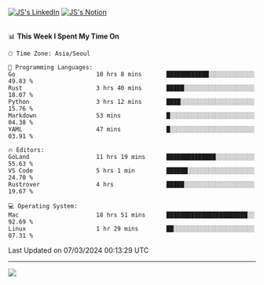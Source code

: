 
[![JS's LinkedIn](https://img.shields.io/badge/LinkedIn-blue?style=for-the-badge&logo=linkedin)](https://www.linkedin.com/in/jaeseung-lee-5a2a32139/) 
[![JS's Notion](https://img.shields.io/badge/Notion-black?style=for-the-badge&logo=notion)](https://bit.ly/ljswiki1) <br><br>
<!-- ![JS's GitHub stats](https://github-readme-stats-lemon-five.vercel.app/api?username=tkxkd0159&hide=contribs,prs,stars,issues&show_icons=true&theme=react&include_all_commits=true)   -->
<!-- ![Top Langs](https://github-readme-stats-lemon-five.vercel.app/api/top-langs/?username=tkxkd0159&layout=compact&hide=jupyter%20notebook,scss,html,css&langs_count=10)  -->


<!--START_SECTION:waka-->
📊 **This Week I Spent My Time On** 

```text
🕑︎ Time Zone: Asia/Seoul

💬 Programming Languages: 
Go                       10 hrs 8 mins       ████████████░░░░░░░░░░░░░   49.83 % 
Rust                     3 hrs 40 mins       █████░░░░░░░░░░░░░░░░░░░░   18.07 % 
Python                   3 hrs 12 mins       ████░░░░░░░░░░░░░░░░░░░░░   15.76 % 
Markdown                 53 mins             █░░░░░░░░░░░░░░░░░░░░░░░░   04.38 % 
YAML                     47 mins             █░░░░░░░░░░░░░░░░░░░░░░░░   03.91 % 

🔥 Editors: 
GoLand                   11 hrs 19 mins      ██████████████░░░░░░░░░░░   55.63 % 
VS Code                  5 hrs 1 min         ██████░░░░░░░░░░░░░░░░░░░   24.70 % 
Rustrover                4 hrs               █████░░░░░░░░░░░░░░░░░░░░   19.67 % 

💻 Operating System: 
Mac                      18 hrs 51 mins      ███████████████████████░░   92.69 % 
Linux                    1 hr 29 mins        ██░░░░░░░░░░░░░░░░░░░░░░░   07.31 % 
```


 Last Updated on 07/03/2024 00:13:29 UTC
<!--END_SECTION:waka-->

---
<a href="https://github.com/tkxkd0159/books">
  <img align="center" src="https://github-readme-stats-lemon-five.vercel.app/api/pin/?username=tkxkd0159&repo=books&theme=react" />
</a>

<!---
- 🔭 I’m currently working on ...
- 🌱 I’m currently learning blockchain and distributed network
- 👯 I’m looking to collaborate on ...
- 🤔 I’m looking for help with ...
- 💬 Ask me about ...
- 📫 How to reach me: ...
- 😄 Pronouns: ...
- ⚡ Fun fact: ...
-->
